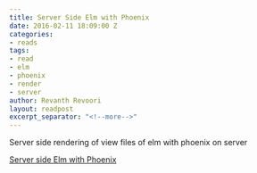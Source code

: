 ```yaml
---
title: Server Side Elm with Phoenix
date: 2016-02-11 18:09:00 Z
categories:
- reads
tags:
- read
- elm
- phoenix
- render
- server
author: Revanth Revoori
layout: readpost
excerpt_separator: "<!--more-->"
---
```


Server side rendering of view files of elm with phoenix on server

<a class="embedly-card" href="http://blog.overstuffedgorilla.com/server-side-elm-with-phoenix/">Server side Elm with Phoenix  <i class="fa fa-external-link"></i></a>
<!--more-->
